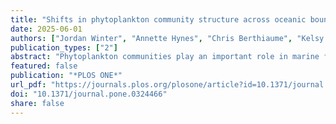 ```yaml
---
title: "Shifts in phytoplankton community structure across oceanic boundaries"
date: 2025-06-01
authors: ["Jordan Winter", "Annette Hynes", "Chris Berthiaume", "Kelsy Cain", "E. Virginia Armbrust", "François Ribalet"]
publication_types: ["2"]
abstract: "Phytoplankton communities play an important role in marine food webs and biogeochemical cycles. The transition zones between ocean gyres and surrounding waters represent critical ecological boundaries where environmental gradients drive significant shifts in phytoplankton community structure. This study investigates how nutrient availability and temperature shape the size distribution and composition of small phytoplankton ({\textless} 5 μm) communities across the North Pacific Subtropical Gyre ({NPSG}) boundaries, testing several ecological hypotheses that explain phytoplankton size distribution patterns in relation to environmental variability. We used high-resolution, underway flow cytometry data collected during eight oceanographic cruises from 2016 to 2021 to assess changes in phytoplankton biomass and growth rate across the gyre boundaries. The cyanobacterium Prochlorococcus dominated within the gyre, with biomass ranging from 3.2 to 13.1 μ{gC} L−1, and its relative contribution to total phytoplankton biomass varied among cruises (31\% to 81\%, average 60 ± 16\%). Prochlorococcus growth rates were significantly higher within the gyre (0.43 ± 0.18 per day) than outside the gyre (0.28 ± 0.16 per day) (one-sided t-test, p {\textless} 0.001). Northward in the gyre, Prochlorococcus biomass and growth rates declined. Some variations in biomass and growth rates were observed southward and eastward, with biomass ranging from 3 to 10 μ{gC} L−1 and growth rate ranging from 0.2 to 0.6 per day. Outside the {NPSG}, total phytoplankton biomass increased, with nanoeukaryotes becoming the predominant contributors (up to 71\%, 9.1 ± 7.3 μ{gC} L−1). Picoeukaryote biomass also increased outside the gyre (up to 28 ± 12\% of total biomass). Nutrient concentrations increased by nearly two orders of magnitude outside the {NPSG}, coinciding with the shift towards larger phytoplankton. The dominance of Prochlorococcus within the gyre emphasizes its adaptation to oligotrophic conditions, while the shift towards larger size classes outside the gyre likely reflects the relatively higher nutrient availability. The relatively low abundance of Synechococcus even in nutrient-rich regions suggest that that factors beyond nutrient availability, such as grazing, may influence its distribution. These findings have implications for understanding how phytoplankton communities will respond to future changes in oceanographic conditions, such as warming and altered nutrient regimes."
featured: false
publication: "*PLOS ONE*"
url_pdf: "https://journals.plos.org/plosone/article?id=10.1371/journal.pone.0324466"
doi: "10.1371/journal.pone.0324466"
share: false
---
```


